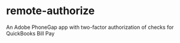 # remote-authorize
An Adobe PhoneGap app with two-factor authorization of checks for QuickBooks Bill Pay
